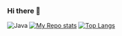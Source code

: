 ### Hi there 👋

<!--
**JSWilProf/jswilprof** is a ✨ _special_ ✨ repository because its `README.md` (this file) appears on your GitHub profile.

Here are some ideas to get you started:

- 🔭 I’m currently working on ...
- 🌱 I’m currently learning ...
- 👯 I’m looking to collaborate on ...
- 🤔 I’m looking for help with ...
- 💬 Ask me about ...
- 📫 How to reach me: ...
- 😄 Pronouns: ...
- ⚡ Fun fact: ...
-->
![Java](https://img.shields.io/static/v1?label=%20&message=Java&color=f5dd3a&logoColor=000000&style=for-the-badge&logo=OpenJDK)
[![My Repo stats](https://github-readme-stats.vercel.app/api?username=jswilprof&show_icons=true)](https://github.com/jswilprof)
[![Top Langs](https://github-readme-stats.vercel.app/api/top-langs/?username=jswilprof)](https://github.com/jswilprof)
